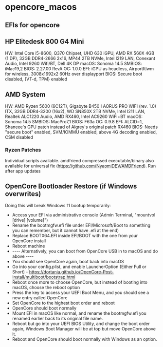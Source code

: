 # opencore_macos
## EFIs for opencore

## HP Elitedesk 800 G4 Mini

HW: Intel Core i5-8600, Q370 Chipset, UHD 630 iGPU, AMD RX 560X 4GB (1 DP), 32GB DDR4-2666 2x16, MP44 2TB NVMe, Intel I219 LAN, Conexant Audio, Intel 9260 Wifi/BT, Dell 4K DP 
macOS: Sonoma 14.5
SMBIOS: iMac19,2
BIOS: 2.27.00 RevA
OC: 1.0.0
EFI: iGPU as headless, AirportItlwm for wireless, 3008x1692x2 60Hz over displayport
BIOS: Secure boot disabled, {VT-d, TPM} enabled

## AMD System

HW: AMD Ryzen 5600 (6C12T), Gigabyte B450 I AORUS PRO WIFI (rev. 1.0) ITX, 32GB DDR4-3200 (16x2), WD SN850X 2TB NVMe, Intel I211 LAN, Realtek ALC1220 Audio, AMD RX460, Intel AC9260 WiFi+BT
macOS: Sonoma 14.5
SMBIOS: MacPro7,1
BIOS: F63a
OC: 0.9.8
EFI: ALCID=1, Shaneee's GPU patch instead of Algrey's original patch RX460
BIOS: Needs "secure boot" enabled, SVM/IOMMU enabled, above 4G decoding enabled, CSM disabled

### Ryzen Patches

Individual scripts available. amdfriend compressed executable/binary also available for universal fix (https://github.com/NyaomiDEV/AMDFriend). Run after app updates

## OpenCore Bootloader Restore (if Windows overwrites)

Doing this will break Windows 11 bootup temporarily:

* Access your EFI via administrative console (Admin Terminal, "mountvol [drive] [volume]")
* Rename the bootmgfw.efi file under EFI/Microsoft/Boot to something you can remember, but it cannot have .efi at the end)
* Replace BOOTX64.EFI inside EFI/BOOT with the one from your OpenCore install
* Reboot machine
* ---- Alternatively, you can boot from OpenCore USB in to macOS and do above ----
* You should see OpenCore again, boot back into macOS
* Go into your config.plist, and enable LauncherOption (Either Full or Short) - https://dortania.github.io/OpenCore-Post-Install/multiboot/bootstrap.html
* Reboot once more to choose OpenCore, but instead of booting into macOS, choose the reboot option
* Press the key to access your UEFI Boot Menu, and you should see a new entry called OpenCore
* Set OpenCore to the highest boot order and reboot
* OpenCore should boot normally
* Mount EFI in macOS like normal, and rename the bootmgfw.efi you renamed earlier back to its original file name.
* Reboot but go into your UEFI BIOS Utility, and change the boot order again, Windows Boot Manager will be at top but move OpenCore above it.
* Reboot and OpenCore should boot normally with Windows as an option.
